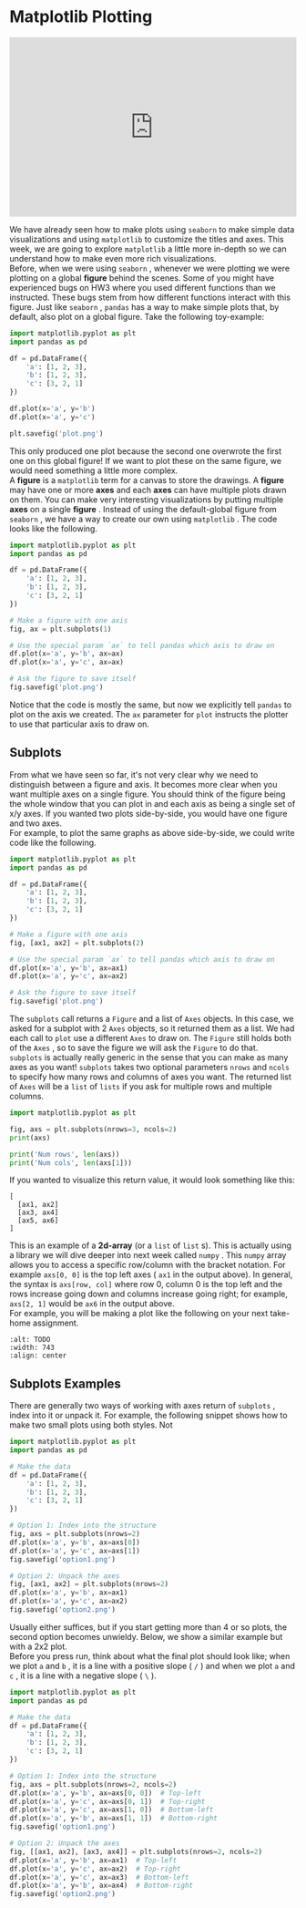 # Matplotlib Plotting

<div style="position: relative; padding-bottom: 62.5%; height: 0;">
    <iframe src="https://www.loom.com/share/00731b3ee509429f814b5acf818897bf" frameborder="0" webkitallowfullscreen mozallowfullscreen allowfullscreen style="position: absolute; top: 0; left: 0; width: 100%; height: 100%;"></iframe>
</div>

We have already seen how to make plots using `seaborn` to make simple data visualizations and using `matplotlib` to customize the titles and axes. This week, we are going to explore `matplotlib` a little more in-depth so we can understand how to make even more rich visualizations.  
Before, when we were using `seaborn` , whenever we were plotting we were plotting on a global **figure** behind the scenes. Some of you might have experienced bugs on HW3 where you used different functions than we instructed. These bugs stem from how different functions interact with this figure. Just like `seaborn` , `pandas` has a way to make simple plots that, by default, also plot on a global figure. Take the following toy-example:  
```py
import matplotlib.pyplot as plt
import pandas as pd

df = pd.DataFrame({
    'a': [1, 2, 3],
    'b': [1, 2, 3],
    'c': [3, 2, 1]
})

df.plot(x='a', y='b')
df.plot(x='a', y='c')

plt.savefig('plot.png')
```

This only produced one plot because the second one overwrote the first one on this global figure! If we want to plot these on the same figure, we would need something a little more complex.  
A **figure** is a `matplotlib` term for a canvas to store the drawings. A **figure** may have one or more **axes** and each **axes** can have multiple plots drawn on them.  You can make very interesting visualizations by putting multiple **axes** on a single **figure** . Instead of using the default-global figure from `seaborn` , we have a way to create our own using `matplotlib` . The code looks like the following.  
```py
import matplotlib.pyplot as plt
import pandas as pd

df = pd.DataFrame({
    'a': [1, 2, 3],
    'b': [1, 2, 3],
    'c': [3, 2, 1]
})

# Make a figure with one axis
fig, ax = plt.subplots(1)

# Use the special param `ax` to tell pandas which axis to draw on
df.plot(x='a', y='b', ax=ax)
df.plot(x='a', y='c', ax=ax)

# Ask the figure to save itself
fig.savefig('plot.png')
```

Notice that the code is mostly the same, but now we explicitly tell `pandas` to plot on the axis we created. The `ax` parameter for `plot` instructs the plotter to use that particular axis to draw on.  
##  Subplots  

From what we have seen so far, it's not very clear why we need to distinguish between a figure and axis. It becomes more clear when you want multiple axes on a single figure. You should think of the figure being the whole window that you can plot in and each axis as being a single set of x/y axes. If you wanted two plots side-by-side, you would have one figure and two axes.  
For example, to plot the same graphs as above side-by-side, we could write code like the following.  
```py
import matplotlib.pyplot as plt
import pandas as pd

df = pd.DataFrame({
    'a': [1, 2, 3],
    'b': [1, 2, 3],
    'c': [3, 2, 1]
})

# Make a figure with one axis
fig, [ax1, ax2] = plt.subplots(2)

# Use the special param `ax` to tell pandas which axis to draw on
df.plot(x='a', y='b', ax=ax1)
df.plot(x='a', y='c', ax=ax2)

# Ask the figure to save itself
fig.savefig('plot.png')
```

The `subplots` call returns a `Figure` and a list of `Axes` objects. In this case, we asked for a subplot with 2 `Axes` objects, so it returned them as a list. We had each call to `plot` use a different `Axes` to draw on. The `Figure` still holds both of the `Axes` , so to save the figure we will ask the `Figure` to do that.  
`subplots` is actually really generic in the sense that you can make as many axes as you want! `subplots` takes two optional parameters `nrows` and `ncols` to specify how many rows and columns of axes you want. The returned list of `Axes` will be a `list` of `lists` if you ask for multiple rows and multiple columns.  
```py
import matplotlib.pyplot as plt

fig, axs = plt.subplots(nrows=3, ncols=2)
print(axs)

print('Num rows', len(axs))
print('Num cols', len(axs[1]))
```

If you wanted to visualize this return value, it would look something like this:  
```text
[
  [ax1, ax2]
  [ax3, ax4]
  [ax5, ax6]
]
````

This is an example of a **2d-array** (or a `list` of `list` s). This is actually using a library we will dive deeper into next week called `numpy` . This `numpy` array allows you to access a specific row/column with the bracket notation. For example `axs[0, 0]` is the top left axes ( `ax1` in the output above). In general, the syntax is `axs[row, col]` where row 0, column 0 is the top left and the rows increase going down and columns increase going right; for example, `axs[2, 1]` would be `ax6` in the output above.  
For example, you will be making a plot like the following on your next take-home assignment.  
```{image} https://static.us.edusercontent.com/files/azWntPY0ftQPaBXP5doNIEkU
:alt: TODO
:width: 743
:align: center
```

##  Subplots Examples  

There are generally two ways of working with axes return of `subplots` , index into it or unpack it. For example, the following snippet shows how to make two small plots using both styles. Not  
```py
import matplotlib.pyplot as plt
import pandas as pd

# Make the data
df = pd.DataFrame({
    'a': [1, 2, 3],
    'b': [1, 2, 3],
    'c': [3, 2, 1]
})

# Option 1: Index into the structure
fig, axs = plt.subplots(nrows=2)
df.plot(x='a', y='b', ax=axs[0])
df.plot(x='a', y='c', ax=axs[1])
fig.savefig('option1.png')

# Option 2: Unpack the axes
fig, [ax1, ax2] = plt.subplots(nrows=2)
df.plot(x='a', y='b', ax=ax1)
df.plot(x='a', y='c', ax=ax2)
fig.savefig('option2.png')
```

Usually either suffices, but if you start getting more than 4 or so plots, the second option becomes unwieldy. Below, we show a similar example but with a 2x2 plot.  
Before you press run, think about what the final plot should look like; when we plot `a` and `b` , it is a line with a positive slope ( `/` ) and when we plot `a` and `c` , it is a line with a negative slope ( `\` ).  
```py
import matplotlib.pyplot as plt
import pandas as pd

# Make the data
df = pd.DataFrame({
    'a': [1, 2, 3],
    'b': [1, 2, 3],
    'c': [3, 2, 1]
})

# Option 1: Index into the structure
fig, axs = plt.subplots(nrows=2, ncols=2)
df.plot(x='a', y='b', ax=axs[0, 0])  # Top-left
df.plot(x='a', y='c', ax=axs[0, 1])  # Top-right
df.plot(x='a', y='c', ax=axs[1, 0])  # Bottom-left
df.plot(x='a', y='b', ax=axs[1, 1])  # Bottom-right
fig.savefig('option1.png')

# Option 2: Unpack the axes
fig, [[ax1, ax2], [ax3, ax4]] = plt.subplots(nrows=2, ncols=2)
df.plot(x='a', y='b', ax=ax1)  # Top-left
df.plot(x='a', y='c', ax=ax2)  # Top-right
df.plot(x='a', y='c', ax=ax3)  # Bottom-left
df.plot(x='a', y='b', ax=ax4)  # Bottom-right
fig.savefig('option2.png')
```

